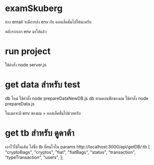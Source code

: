 # examSkuberg

ทาง email จะมีการส่ง env กับ คอลเล็คชั่นไปให้นะครับ

หลังจากเอา env มาใส่แล้ว

# run project

ใช้คำสั่ง node server.js

# get data สำหรับ test

db ใหม่
ใช้คำสั่ง node prepareDataNewDB.js
db ตามคอนฟิกของผม
ใช้คำสั่ง node prepareData.js

ในเมลจะมี env ของผม + คอลเล็คชั่นไปด้วยครับ

# get tb สำหรับ ดูดาต้า

เอาไว้ใช้ในเส้น ใส่ชื่อ tb ที่สนใจใน params
http://localhost:3000/api/getDB/:tb
[
"cryptoBags",
"cryptos",
"fiat",
"fiatBags",
"status",
"transaction",
"typeTransaction",
"users",
];
